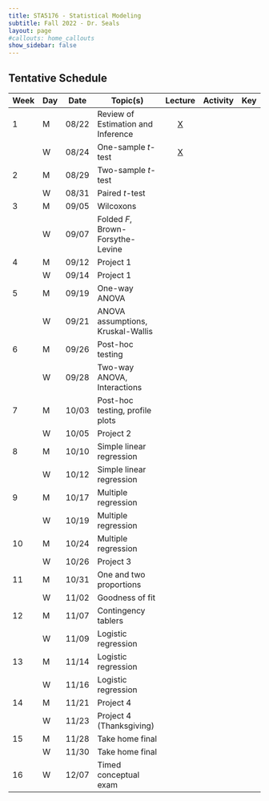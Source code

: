 ```yaml
---
title: STA5176 - Statistical Modeling
subtitle: Fall 2022 - Dr. Seals
layout: page
#callouts: home_callouts
show_sidebar: false
---
```


## Tentative Schedule

| Week | Day | Date  | Topic(s)                           |                            Lecture                            | Activity | Key |
|-----------|-----------|-----------|-----------|:---------:|:---------:|:---------:|
| 1    | M   | 08/22 | Review of Estimation and Inference | [X](https://samanthaseals.github.io/STA5176/slides/L01.html) |          |     |
|      | W   | 08/24 | One-sample *t*-test                |  [X](https://samanthaseals.github.io/STA5176/slides/L02.html)                                                             |          |     |
| 2    | M   | 08/29 | Two-sample *t*-test                |                                                               |          |     |
|      | W   | 08/31 | Paired *t*-test                    |                                                               |          |     |
| 3    | M   | 09/05 | Wilcoxons                          |                                                               |          |     |
|      | W   | 09/07 | Folded *F*, Brown-Forsythe-Levine  |                                                               |          |     |
| 4    | M   | 09/12 | Project 1                          |                                                               |          |     |
|      | W   | 09/14 | Project 1                          |                                                               |          |     |
| 5    | M   | 09/19 | One-way ANOVA                      |                                                               |          |     |
|      | W   | 09/21 | ANOVA assumptions, Kruskal-Wallis  |                                                               |          |     |
| 6    | M   | 09/26 | Post-hoc testing                   |                                                               |          |     |
|      | W   | 09/28 | Two-way ANOVA, Interactions        |                                                               |          |     |
| 7    | M   | 10/03 | Post-hoc testing, profile plots    |                                                               |          |     |
|      | W   | 10/05 | Project 2                          |                                                               |          |     |
| 8    | M   | 10/10 | Simple linear regression           |                                                               |          |     |
|      | W   | 10/12 | Simple linear regression           |                                                               |          |     |
| 9    | M   | 10/17 | Multiple regression                |                                                               |          |     |
|      | W   | 10/19 | Multiple regression                |                                                               |          |     |
| 10   | M   | 10/24 | Multiple regression                |                                                               |          |     |
|      | W   | 10/26 | Project 3                          |                                                               |          |     |
| 11   | M   | 10/31 | One and two proportions            |                                                               |          |     |
|      | W   | 11/02 | Goodness of fit                    |                                                               |          |     |
| 12   | M   | 11/07 | Contingency tablers                |                                                               |          |     |
|      | W   | 11/09 | Logistic regression                |                                                               |          |     |
| 13   | M   | 11/14 | Logistic regression                |                                                               |          |     |
|      | W   | 11/16 | Logistic regression                |                                                               |          |     |
| 14   | M   | 11/21 | Project 4                          |                                                               |          |     |
|      | W   | 11/23 | Project 4 (Thanksgiving)           |                                                               |          |     |
| 15   | M   | 11/28 | Take home final                    |                                                               |          |     |
|      | W   | 11/30 | Take home final                    |                                                               |          |     |
| 16   | W   | 12/07 | Timed conceptual exam              |                                                               |          |     |
